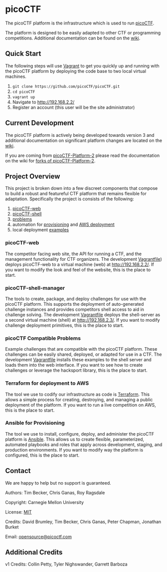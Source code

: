 # picoCTF

The picoCTF platform is the infrastructure which is used to run [picoCTF](https://picoctf.com/).

The platform is designed to be easily adapted to other CTF or programming competitions. Additional documentation can be found on the [wiki](https://github.com/picoCTF/picoCTF/wiki).

## Quick Start

The following steps will use [Vagrant](https://www.vagrantup.com/) to get you  quickly up and running with the picoCTF platform by deploying the code base to two local virtual machines.

1. `git clone https://github.com/picoCTF/picoCTF.git`
2. `cd picoCTF`
3. `vagrant up`
4. Navigate to http://192.168.2.2/
5. Register an account (this user will be the site administrator)

## Current Development

The picoCTF platform is actively being developed towards version 3 and additional documentation on significant platform changes are located on the [wiki](https://github.com/picoCTF/picoCTF/wiki).

If you are coming from [picoCTF-Platform-2](https://github.com/picoCTF/picoCTF-platform-2) please read the documentation on the wiki for [forks of picoCTF-Platform-2](https://github.com/picoCTF/picoCTF/wiki/Repository-linage#forks-of-picoctf-platform-2).

## Project Overview

This project is broken down into a few discreet components that compose to build a robust and featureful CTF platform that remains flexible for adaptation. Specifically the project is consists of the following:

1. [picoCTF-web](./picoCTF-web)
2. [picoCTF-shell](./picoCTF-shell)
3. [problems](./problems)
4. automation for [provisioning](./ansible) and [AWS deployment](./terraform)
5. local deployment [examples](./vagrant)

### picoCTF-web
The competitor facing web site, the API for running a CTF, and the management functionality for CTF organizers.  The development [Vagrantfile](./Vagrantfile)) deploys picoCTF-web to a virtual machine (web) at http://192.168.2.2/. If you want to modify the look and feel of the website, this is the place to start.

### picoCTF-shell-manager
The tools to create, package, and deploy challenges for use with the picoCTF platform. This supports the deployment of auto-generated challenge instances and provides competitors shell access to aid in challenge solving. The development [Vagrantfile](./Vagrantfile) deploys the shell-server as a second virtual machine (shell) at http://192.168.2.3/. If you want to modify challenge deployment primitives, this is the place to start.

### picoCTF Compatible Problems
Example challenges that are compatible with the picoCTF platform.  These challenges can be easily shared, deployed, or adapted for use in a CTF.  The development [Vagrantfile](./Vagrantfile) installs these examples to the shell server and loads them into the web interface.  If you want to see how to create challenges or leverage the hacksport library, this is the place to start.

### Terraform for deployment to AWS
The tool we use to codify our infrastructure as code is [Terraform](https://www.terraform.io/). This allows a simple process for creating, destroying, and managing a public deployment of the platform.  If you want to run a live competition on AWS, this is the place to start.

### Ansible for Provisioning
The tool we use to install, configure, deploy, and administer the picoCTF platform is [Ansible](https://www.ansible.com/).  This allows us to create flexible, parameterized, automated playbooks and roles that apply across development, staging, and production environments.  If you want to modify way the platform is configured, this is the place to start.

## Contact

We are happy to help but no support is guaranteed.

Authors: Tim Becker, Chris Ganas, Roy Ragsdale

Copyright: Carnegie Mellon University

License: [MIT](./LICENSE)

Credits: David Brumley, Tim Becker, Chris Ganas, Peter Chapman, Jonathan Burket

Email: opensource@picoctf.com

## Additional Credits

v1 Credits: Collin Petty, Tyler Nighswander, Garrett Barboza
